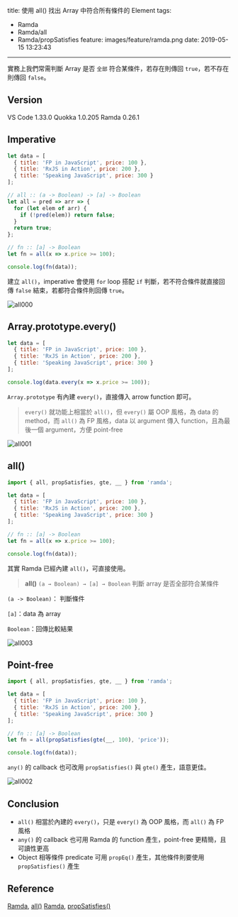 title: 使用 all() 找出 Array 中符合所有條件的 Element
tags:
  - Ramda
  - Ramda/all
  - Ramda/propSatisfies
feature: images/feature/ramda.png
date: 2019-05-15 13:23:43
---
實務上我們常需判斷 Array 是否 `全部` 符合某條件，若存在則傳回 `true`，若不存在則傳回 `false`。

<!-- more -->

## Version

VS Code 1.33.0
Quokka 1.0.205
Ramda 0.26.1

## Imperative

```javascript
let data = [
  { title: 'FP in JavaScript', price: 100 },
  { title: 'RxJS in Action', price: 200 },
  { title: 'Speaking JavaScript', price: 300 }
];

// all :: (a -> Boolean) -> [a] -> Boolean
let all = pred => arr => {
  for (let elem of arr) {
    if (!pred(elem)) return false;
  }
  return true;
};

// fn :: [a] -> Boolean
let fn = all(x => x.price >= 100);

console.log(fn(data));
```

建立 `all()`，imperative 會使用 `for` loop 搭配 `if` 判斷，若不符合條件就直接回傳  `false` 結束，若都符合條件則回傳 `true`。

![all000](/images/ramda/all/all000.png)

## Array.prototype.every()

```javascript
let data = [
  { title: 'FP in JavaScript', price: 100 },
  { title: 'RxJS in Action', price: 200 },
  { title: 'Speaking JavaScript', price: 300 }
];

console.log(data.every(x => x.price >= 100));
```

`Array.prototype` 有內建 `every()`，直接傳入 arrow function 即可。

> `every()` 就功能上相當於 `all()`，但 `every()` 屬 OOP 風格，為 data 的 method，而 `all()` 為 FP 風格，data 以 argument 傳入 function，且為最後一個 argument，方便 point-free

![all001](/images/ramda/all/all001.png)

## all()

```javascript
import { all, propSatisfies, gte, __ } from 'ramda';

let data = [
  { title: 'FP in JavaScript', price: 100 },
  { title: 'RxJS in Action', price: 200 },
  { title: 'Speaking JavaScript', price: 300 }
];

// fn :: [a] -> Boolean
let fn = all(x => x.price >= 100);

console.log(fn(data));
```

其實 Ramda 已經內建 `all()`，可直接使用。

> **all()**
> `(a → Boolean) → [a] → Boolean`
> 判斷 array 是否全部符合某條件

`(a -> Boolean)`： 判斷條件

`[a]`：data 為 array

`Boolean`：回傳比較結果

![all003](/images/ramda/all/all003.png)

## Point-free

```javascript
import { all, propSatisfies, gte, __ } from 'ramda';

let data = [
  { title: 'FP in JavaScript', price: 100 },
  { title: 'RxJS in Action', price: 200 },
  { title: 'Speaking JavaScript', price: 300 }
];

// fn :: [a] -> Boolean
let fn = all(propSatisfies(gte(__, 100), 'price'));

console.log(fn(data));
```

`any()` 的 callback 也可改用 `propSatisfies()` 與 `gte()` 產生，語意更佳。


![all002](/images/ramda/all/all002.png)

## Conclusion

- `all()` 相當於內建的 `every()`，只是 `every()` 為 OOP 風格，而 `all()` 為 FP 風格
- `any()` 的 callback 也可用 Ramda 的 function 產生，point-free 更精簡，且可讀性更高
- Object 相等條件 predicate 可用 `propEq()` 產生，其他條件則要使用 `propSatisfies()` 產生

## Reference

[Ramda](https://ramdajs.com), [all()](https://ramdajs.com/docs/#all)
[Ramda](https://ramdajs.com), [propSatisfies()](https://ramdajs.com/docs/#propSatisfies)